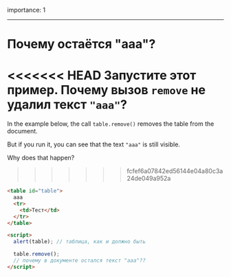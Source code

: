 importance: 1

---

# Почему остаётся "aaa"?

<<<<<<< HEAD
Запустите этот пример. Почему вызов `remove` не удалил текст `"aaa"`?
=======
In the example below, the call `table.remove()` removes the table from the document.

But if you run it, you can see that the text `"aaa"` is still visible.

Why does that happen?
>>>>>>> fcfef6a07842ed56144e04a80c3a24de049a952a

```html height=100 run
<table id="table">
  aaa
  <tr>
    <td>Тест</td>
  </tr>
</table>

<script>
  alert(table); // таблица, как и должно быть

  table.remove();
  // почему в документе остался текст "ааа"??
</script>
```
